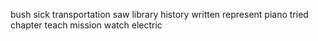bush sick transportation saw library history written represent piano tried chapter teach mission watch electric
